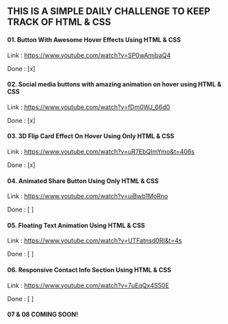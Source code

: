 ## THIS IS A SIMPLE DAILY CHALLENGE TO KEEP TRACK OF HTML & CSS

#### 01. Button With Awesome Hover Effects Using HTML & CSS

Link : https://www.youtube.com/watch?v=SP0wAmjbaQ4

Done : [x]

#### 02. Social media buttons with amazing animation on hover using HTML & CSS

Link : https://www.youtube.com/watch?v=fDm0WJ_66d0

Done : [x]

#### 03. 3D Flip Card Effect On Hover Using Only HTML & CSS

Link : https://www.youtube.com/watch?v=uR7EbQImYmo&t=406s

Done : [x]

#### 04. Animated Share Button Using Only HTML & CSS

Link : https://www.youtube.com/watch?v=uiBwb1MoRno

Done : [ ]

#### 05. Floating Text Animation Using HTML & CSS

Link : https://www.youtube.com/watch?v=UTFatnsd0RI&t=4s

Done : [ ]

#### 06. Responsive Contact Info Section Using HTML & CSS

Link : https://www.youtube.com/watch?v=7uEqQx4S50E

Done : [ ]

#### 07 & 08 COMING SOON!


